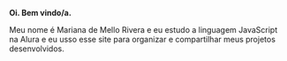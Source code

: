 **Oi. Bem vindo/a.**

Meu nome é Mariana de Mello Rivera e eu estudo a linguagem JavaScript na Alura e eu usso esse site para organizar e compartilhar meus projetos desenvolvidos.
